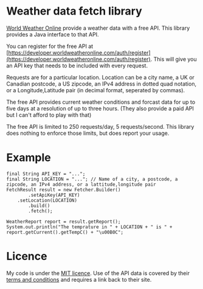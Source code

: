 # Weather data fetch library

[World Weather Online](https://www.worldweatheronline.com) provide
 a weather data with a free API. This library provides a Java 
interface to that API.

You can register for the free API at [https://developer.worldweatheronline.com/auth/register](https://developer.worldweatheronline.com/auth/register). This
will give you an API key that needs to be included with every request.

Requests are for a particular location. Location can be a city name, a UK 
or Canadian postcode, a US zipcode, an IPv4 address in dotted quad notation,
or a Longitude,Latitude pair (in decimal format, seperated by commas).

The free API provides current weather conditions and forcast data for up to 
five days at a resolution of up to three hours. (They also provide a paid
API but I can't afford to play with that)

The free API is limited to 250 requests/day, 5 requests/second. This library
does nothing to enforce those limits, but does report your usage.

# Example
	final String API_KEY = "...";
	final String LOCATION = "..."; // Name of a city, a postcode, a zipcode, an IPv4 address, or a lattitude,longitude pair
	FetchResult result = new Fetcher.Builder()
            .setApiKey(API_KEY)
	    .setLocation(LOCATION) 
            .build()
            .fetch();

	WeatherReport report = result.getReport();
	System.out.println("The temprature in " + LOCATION + " is " + report.getCurrent().getTempC() + "\u00B0C";

# Licence

My code is under the [MIT licence](LICENCE). Use of the API data is covered by their 
[terms and conditions](http://www.worldweatheronline.com/api/free-api-terms.aspx)
and requires a link back to their site.
